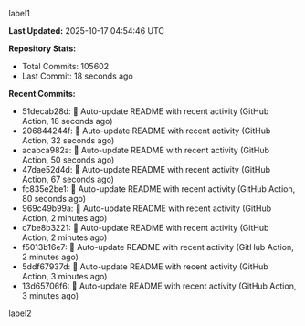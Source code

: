 
label1 
<!-- ACTIVITY_START -->
**Last Updated:** 2025-10-17 04:54:46 UTC

**Repository Stats:**
- Total Commits: 105602
- Last Commit: 18 seconds ago

**Recent Commits:**
- 51decab28d: 🤖 Auto-update README with recent activity (GitHub Action, 18 seconds ago)
- 206844244f: 🤖 Auto-update README with recent activity (GitHub Action, 32 seconds ago)
- acabca982a: 🤖 Auto-update README with recent activity (GitHub Action, 50 seconds ago)
- 47dae52d4d: 🤖 Auto-update README with recent activity (GitHub Action, 67 seconds ago)
- fc835e2be1: 🤖 Auto-update README with recent activity (GitHub Action, 80 seconds ago)
- 969c49b99a: 🤖 Auto-update README with recent activity (GitHub Action, 2 minutes ago)
- c7be8b3221: 🤖 Auto-update README with recent activity (GitHub Action, 2 minutes ago)
- f5013b16e7: 🤖 Auto-update README with recent activity (GitHub Action, 2 minutes ago)
- 5ddf67937d: 🤖 Auto-update README with recent activity (GitHub Action, 3 minutes ago)
- 13d65706f6: 🤖 Auto-update README with recent activity (GitHub Action, 3 minutes ago)
<!-- ACTIVITY_END -->

label2
